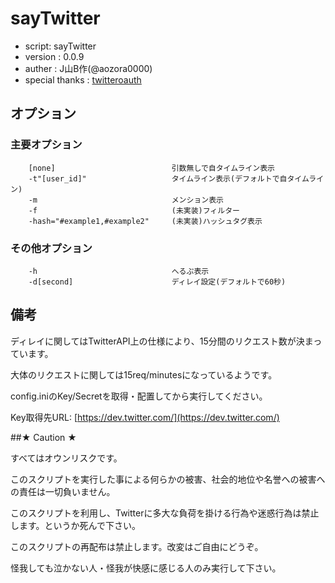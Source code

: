 # sayTwitter
- script:        sayTwitter
- version         :        0.0.9
- auther          :        J山B作(@aozora0000)
- special thanks  :        [twitteroauth](https://github.com/abraham/twitteroauth)

## オプション
### 主要オプション
```
    [none]                          引数無しで自タイムライン表示
    -t"[user_id]"                   タイムライン表示(デフォルトで自タイムライン)
    -m                              メンション表示
    -f                              (未実装)フィルター
    -hash="#example1,#example2"     (未実装)ハッシュタグ表示
```
### その他オプション
```
    -h                              へるぷ表示
    -d[second]                      ディレイ設定(デフォルトで60秒)
```

## 備考

ディレイに関してはTwitterAPI上の仕様により、15分間のリクエスト数が決まっています。

大体のリクエストに関しては15req/minutesになっているようです。

config.iniのKey/Secretを取得・配置してから実行してください。

Key取得先URL: [https://dev.twitter.com/](https://dev.twitter.com/)

##★ Caution ★

すべてはオウンリスクです。

このスクリプトを実行した事による何らかの被害、社会的地位や名誉への被害への責任は一切負いません。

このスクリプトを利用し、Twitterに多大な負荷を掛ける行為や迷惑行為は禁止します。というか死んで下さい。

このスクリプトの再配布は禁止します。改変はご自由にどうぞ。


怪我しても泣かない人・怪我が快感に感じる人のみ実行して下さい。
